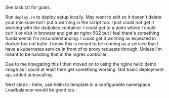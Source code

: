 See task.txt for goals.

Run `deploy.sh` to deploy setup locally. May want to edit so it doesn't delete your minikube but I put a warning in the script too. I just could not get it working with the dadjokes container. I could get to a point where I could curl it or visit in browser and get an nginx 502 but I feel there's something fundamental I'm misunderstanding. I could get it working as expected in docker but not kube. I know this is meant to be running as a service that I have a kubernetes service in front of to proxy requests through. Unless I'm meant to be handling that in the ingres controller.

Due to me timegating this I then moved on to using the nginx hello demo image as I could at least then get something working. Got basic deployment up, added autoscaling. 

Next steps - helm, use helm to template in a configurable namespace. Loadbalancer would be good too.
